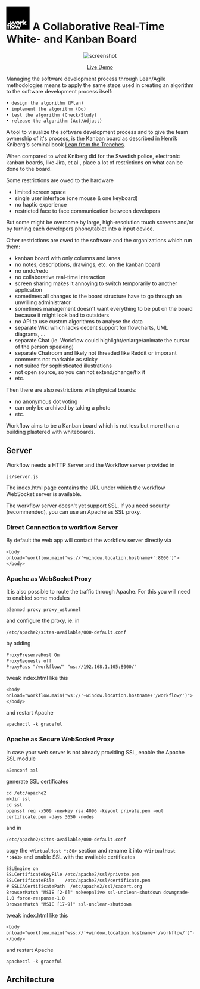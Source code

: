 # <img src="img/logo.svg" width="64" height="64" alt="workflow" /> A Collaborative Real-Time White- and Kanban Board

<p align="center"><img src="img/screenshot.png" width="386" height="279" alt="screenshot" /></p>

<p align="center"><a href="https://markandre13.github.io/workflow-demo/">Live Demo<a/></p>

Managing the software development process through Lean/Agile methodologies
means to apply the same steps used in creating an algorithm to the software
development process itself:

    • design the algorithm (Plan)
    • implement the algorithm (Do)
    • test the algorithm (Check/Study)
    • release the algorithm (Act/Adjust)

A tool to visualize the software development process and to give the team
ownership of it's process, is the Kanban board as described in Henrik
Kniberg's seminal book <a
href="https://www.crisp.se/file-uploads/Lean-from-the-trenches.pdf">Lean
from the Trenches</a>.

When compared to what Kniberg did for the Swedish police, electronic kanban
boards, like Jira, et al., place a lot of restrictions on what can be done to
the board.

Some restrictions are owed to the hardware

 * limited screen space
 * single user interface (one mouse & one keyboard)
 * no haptic experience
 * restricted face to face communication between developers

But some might be overcome by large, high-resolution touch screens and/or by
turning each developers phone/tablet into a input device.

Other restrictions are owed to the software and the organizations which run
them:

 * kanban board with only columns and lanes
 * no notes, descriptions, drawings, etc. on the kanban board
 * no undo/redo
 * no collaborative real-time interaction
 * screen sharing makes it annoying to switch temporarily to another application
 * sometimes all changes to the board structure have to go through an
   unwilling administrator
 * sometimes management doesn't want everything to be put on the board
   because it might look bad to outsiders
 * no API to use custom algorithms to analyse the data
 * separate Wiki which lacks decent support for flowcharts, UML diagrams, ...
 * separate Chat (ie. Workflow could highlight/enlarge/animate the cursor of the person speaking)
 * separate Chatroom and likely not threaded like Reddit or imporant comments not markable as sticky
 * not suited for sophisticated illustrations
 * not open source, so you can not extend/change/fix it
 * etc.

 Then there are also restrictions with physical boards:
 * no anonymous dot voting
 * can only be archived by taking a photo
 * etc.

Workflow aims to be a Kanban board which is not less but more than a building
plastered with whiteboards.

## Server

Workflow needs a HTTP Server and the Workflow server provided in

    js/server.js

The index.html page contains the URL under which the workflow WebSocket
server is available.

The workflow server doesn't yet support SSL.  If you need security
(recommended), you can use an Apache as SSL proxy.

### Direct Connection to workflow Server

By default the web app will contact the workflow server directly via

    <body onload="workflow.main('ws://'+window.location.hostname+':8000')"></body>

### Apache as WebSocket Proxy

It is also possible to route the traffic through Apache. For this you will
need to enabled some modules

    a2enmod proxy proxy_wstunnel

and configure the proxy, ie. in

    /etc/apache2/sites-available/000-default.conf

by adding

    ProxyPreserveHost On
    ProxyRequests off
    ProxyPass "/workflow/" "ws://192.168.1.105:8000/"

tweak index.html like this

    <body onload="workflow.main('ws://'+window.location.hostname+'/workflow/')"></body>

and restart Apache

    apachectl -k graceful

### Apache as Secure WebSocket Proxy

In case your web server is not already providing SSL, enable the Apache SSL module

    a2enconf ssl

generate SSL certificates

    cd /etc/apache2
    mkdir ssl
    cd ssl
    openssl req -x509 -newkey rsa:4096 -keyout private.pem -out certificate.pem -days 3650 -nodes

and in

    /etc/apache2/sites-available/000-default.conf

copy the `<VirtualHost *:80>` section and rename it into `<VirtualHost *:443>`
and enable SSL with the available certificates

    SSLEngine on
    SSLCertificateKeyFile /etc/apache2/ssl/private.pem
    SSLCertificateFile    /etc/apache2/ssl/certificate.pem
    # SSLCACertificatePath  /etc/apache2/ssl/cacert.org
    BrowserMatch "MSIE [2-6]" nokeepalive ssl-unclean-shutdown downgrade-1.0 force-response-1.0
    BrowserMatch "MSIE [17-9]" ssl-unclean-shutdown

tweak index.html like this

    <body onload="workflow.main('wss://'+window.location.hostname+'/workflow/')"></body>

and restart Apache

    apachectl -k graceful

## Architecture

